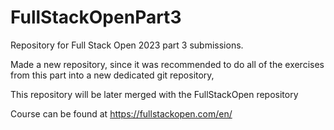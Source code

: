 # FullStackOpenPart3

Repository for Full Stack Open 2023 part 3 submissions. 

Made a new repository, since it was recommended to do all of the exercises from this part into a new dedicated git repository,

This repository will be later merged with the FullStackOpen repository

Course can be found at https://fullstackopen.com/en/
